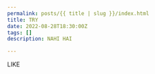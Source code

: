 ```yaml
---
permalink: posts/{{ title | slug }}/index.html
title: TRY
date: 2022-08-28T18:30:00Z
tags: []
description: NAHI HAI

---
```

LIKE